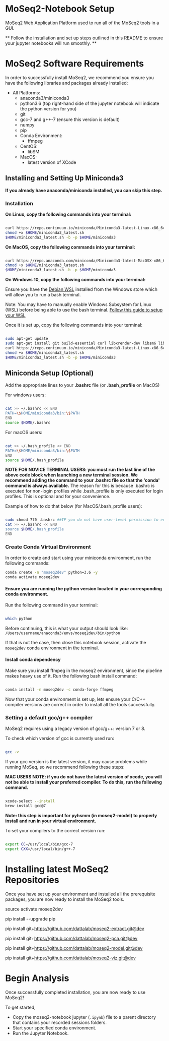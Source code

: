 # MoSeq2-Notebook Setup
MoSeq2 Web Application Platform used to run all of the MoSeq2 tools in a GUI.

** Follow the installation and set up steps outlined in this README to ensure your jupyter notebooks will run smoothly. **

# MoSeq2 Software Requirements

In order to successfully install MoSeq2, we recommend you ensure you have the following libraries and packages already installed:
 - All Platforms:
     - anaconda3/miniconda3
     - python3.6 (top right-hand side of the jupyter notebook will indicate the python version for you)
     - git
     - gcc-7 and g++-7 (ensure this version is default)
     - numpy
     - pip
     - Conda Environment:
         - ffmpeg
     - CentOS:
         - libSM
     - MacOS:
         - latest version of XCode
         
## Installing and Setting Up Miniconda3

**If you already have anaconda/miniconda installed, you can skip this step.**

### Installation
**On Linux, copy the following commands into your terminal:**
```bash

curl https://repo.continuum.io/miniconda/Miniconda3-latest-Linux-x86_64.sh -o "$HOME/miniconda3_latest.sh"
chmod +x $HOME/miniconda3_latest.sh
$HOME/miniconda3_latest.sh -b -p $HOME/miniconda3

```

**On MacOS, copy the following commands into your terminal:**
```bash

curl https://repo.anaconda.com/miniconda/Miniconda3-latest-MacOSX-x86_64.sh -o "$HOME/miniconda3_latest.sh"
chmod +x $HOME/miniconda3_latest.sh
$HOME/miniconda3_latest.sh -b -p $HOME/miniconda3

```

**On Windows 10, copy the following commands into your terminal:**

Ensure you have the [Debian WSL](https://www.microsoft.com/en-us/p/debian/9msvkqc78pk6?activetab=pivot%3Aoverviewtab) installed from the Windows store which will allow you to run a bash terminal. 

Note: You may have to manually enable Windows Subsystem for Linux (WSL) before being able to use the bash terminal. [Follow this guide to setup your WSL](https://docs.microsoft.com/en-us/windows/wsl/install-win10)

Once it is set up, copy the following commands into your terminal:
```bash

sudo apt-get update
sudo apt-get install git build-essential curl libxrender-dev libsm6 libglib2.0-0
curl https://repo.continuum.io/miniconda/Miniconda3-latest-Linux-x86_64.sh -o "$HOME/miniconda3_latest.sh"
chmod +x $HOME/miniconda3_latest.sh
$HOME/miniconda3_latest.sh -b -p $HOME/miniconda3

```

 ## Miniconda Setup (Optional)
 
 Add the appropriate lines to your __.bashrc__ file (or __.bash_profile__ on MacOS)

For windows users:
```bash

cat >> ~/.bashrc << END
PATH=\$HOME/miniconda3/bin:\$PATH
END
source $HOME/.bashrc


```

For macOS users:
```bash

cat >> ~/.bash_profile << END
PATH=\$HOME/miniconda3/bin:\$PATH
END
source $HOME/.bash_profile

```

__NOTE FOR NOVICE TERMINAL USERS: you must run the last line of the above code block when launching a new terminal session. We recommend adding the command to your .bashrc file so that the 'conda' command is always available.__
The reason for this is because .bashrc is executed for non-login profiles while .bash_profile is only executed for login profiles. This is optional and for your convenience.

Example of how to do that below (for MacOS/.bash_profile users):
```bash

sudo chmod 770 .bashrc ##IF you do not have user-level permission to edit the file already
cat >> ~/.bashrc << END
source $HOME/.bash_profile
END

```

### Create Conda Virtual Environment
In order to create and start using your miniconda environment, run the following commands:
```bash
conda create -n "moseq2dev" python=3.6 -y
conda activate moseq2dev
```

#### Ensure you are running the python version located in your corresponding conda environment.

Run the following command in your terminal:
```bash

which python

```

Before continuing, this is what your output should look like: ```/Users/username/anaconda3/envs/moseq2dev/bin/python```

If that is not the case, then close this notebook session, activate the `moseq2dev` conda environment in the terminal.


#### Install conda dependency

Make sure you install ffmpeg in the moseq2 environment, since the pipeline makes heavy use of it.
Run the following bash install command:
```bash

conda install -n moseq2dev -c conda-forge ffmpeg


```

Now that your conda environment is set up, lets ensure your C/C++ compiler versions are correct in order to install all the tools successfully.

### Setting a default gcc/g++ compiler

MoSeq2 requires using a legacy version of gcc/g++: version 7 or 8.

To check which version of gcc is currently used run:
```bash

gcc -v


```

If your gcc version is the latest version, it may cause problems while running MoSeq, so we recommend
following these steps:

__MAC USERS NOTE: if you do not have the latest version of xcode, you will not be able to install your preferred compiler. To do this, run the following command.__
```bash

xcode-select --install
brew install gcc@7


```

**Note: this step is important for pyhsmm (in moseq2-model) to properly install and run in your virtual environment.**

To set your compilers to the correct version run: 
```bash

export CC=/usr/local/bin/gcc-7
export CXX=/usr/local/bin/g++-7


```

# Installing latest MoSeq2 Repositories

Once you have set up your environment and installed all the prerequisite packages, you are now ready to install the MoSeq2 tools.

source activate moseq2dev

pip install --upgrade pip

pip install git+https://github.com/dattalab/moseq2-extract.git@dev

pip install git+https://github.com/dattalab/moseq2-pca.git@dev

pip install git+https://github.com/dattalab/moseq2-model.git@dev

pip install git+https://github.com/dattalab/moseq2-viz.git@dev


# Begin Analysis
Once successfully completed installation, you are now ready to use MoSeq2! 

To get started,
- Copy the moseq2-notebook jupyter (`.ipynb`) file to a parent directory that contains your recorded sessions folders.
- Start your specified conda environment.
- Run the Jupyter Notebook.
